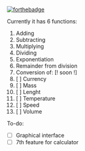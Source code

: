 [![forthebadge](http://forthebadge.com/images/badges/built-with-grammas-recipe.svg)](http://forthebadge.com)

Currently it has 6 functions: 
1. Adding
2. Subtracting
3. Multiplying
4. Dividing
5. Exponentiation
6. Remainder from division
7. Conversion of: [! soon !]
1.  [ ] Currency
2.  [ ] Mass
3.  [ ] Lenght
4.  [ ] Temperature
5.  [ ] Speed
6.  [ ] Volume

To-do:
- [ ] Graphical interface
- [ ] 7th feature for calculator